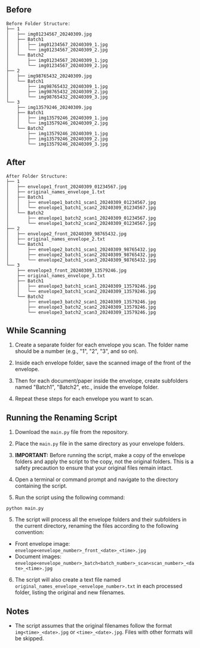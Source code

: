 ## Before
```
Before Folder Structure:
├── 1
│   ├── img01234567_20240309.jpg
│   ├── Batch1
│   │   ├── img01234567_20240309_1.jpg
│   │   └── img01234567_20240309_2.jpg
│   └── Batch2
│       ├── img01234567_20240309_1.jpg
│       └── img01234567_20240309_2.jpg
├── 2
│   ├── img98765432_20240309.jpg
│   └── Batch1
│       ├── img98765432_20240309_1.jpg
│       ├── img98765432_20240309_2.jpg
│       └── img98765432_20240309_3.jpg
└── 3
    ├── img13579246_20240309.jpg
    ├── Batch1
    │   ├── img13579246_20240309_1.jpg
    │   └── img13579246_20240309_2.jpg
    └── Batch2
        ├── img13579246_20240309_1.jpg
        ├── img13579246_20240309_2.jpg
        └── img13579246_20240309_3.jpg

```
## After
```
After Folder Structure:
├── 1
│   ├── envelope1_front_20240309_01234567.jpg
│   ├── original_names_envelope_1.txt
│   ├── Batch1
│   │   ├── envelope1_batch1_scan1_20240309_01234567.jpg
│   │   └── envelope1_batch1_scan2_20240309_01234567.jpg
│   └── Batch2
│       ├── envelope1_batch2_scan1_20240309_01234567.jpg
│       └── envelope1_batch2_scan2_20240309_01234567.jpg
├── 2
│   ├── envelope2_front_20240309_98765432.jpg
│   ├── original_names_envelope_2.txt
│   └── Batch1
│       ├── envelope2_batch1_scan1_20240309_98765432.jpg
│       ├── envelope2_batch1_scan2_20240309_98765432.jpg
│       └── envelope2_batch1_scan3_20240309_98765432.jpg
└── 3
    ├── envelope3_front_20240309_13579246.jpg
    ├── original_names_envelope_3.txt
    ├── Batch1
    │   ├── envelope3_batch1_scan1_20240309_13579246.jpg
    │   └── envelope3_batch1_scan2_20240309_13579246.jpg
    └── Batch2
        ├── envelope3_batch2_scan1_20240309_13579246.jpg
        ├── envelope3_batch2_scan2_20240309_13579246.jpg
        └── envelope3_batch2_scan3_20240309_13579246.jpg
```

## While Scanning

1. Create a separate folder for each envelope you scan. The folder name should be a number (e.g., "1", "2", "3", and so on).

2. Inside each envelope folder, save the scanned image of the front of the envelope.

3. Then for each document/paper inside the envelope, create subfolders named "Batch1", "Batch2", etc., inside the envelope folder.

4. Repeat these steps for each envelope you want to scan.

## Running the Renaming Script

1. Download the `main.py` file from the repository.

2. Place the `main.py` file in the same directory as your envelope folders.

3. **IMPORTANT:** Before running the script, make a copy of the envelope folders and apply the script to the copy, not the original folders. This is a safety precaution to ensure that your original files remain intact.

4. Open a terminal or command prompt and navigate to the directory containing the script.

5. Run the script using the following command:

```
python main.py
```


5. The script will process all the envelope folders and their subfolders in the current directory, renaming the files according to the following convention:
- Front envelope image: `envelope<envelope_number>_front_<date>_<time>.jpg`
- Document images: `envelope<envelope_number>_batch<batch_number>_scan<scan_number>_<date>_<time>.jpg`

6. The script will also create a text file named `original_names_envelope_<envelope_number>.txt` in each processed folder, listing the original and new filenames.

## Notes

- The script assumes that the original filenames follow the format `img<time>_<date>.jpg` or `<time>_<date>.jpg`. Files with other formats will be skipped.
